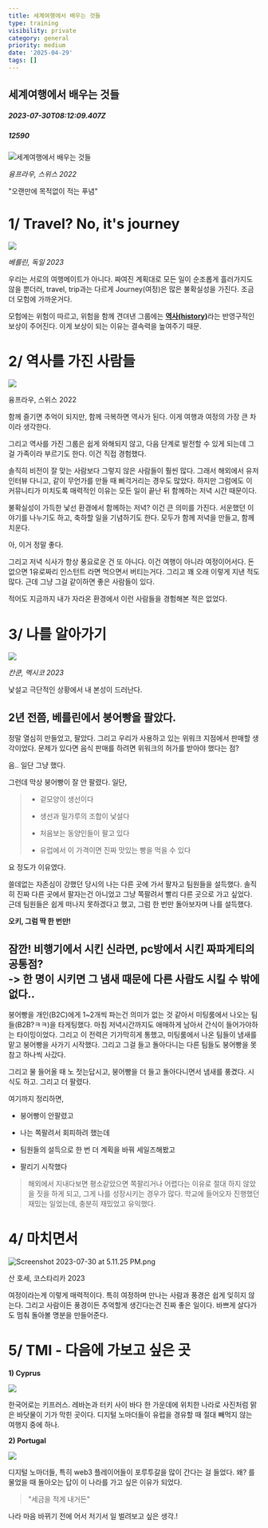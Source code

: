 ```yaml
---
title: 세계여행에서 배우는 것들
type: training
visibility: private
category: general
priority: medium
date: '2025-04-29'
tags: []
---
```

## 세계여행에서 배우는 것들
##### 2023-07-30T08:12:09.407Z
##### 12590

<img class="rounded-lg border border-stone-200" src="https://minkyo-jung.ghost.io/content/images/size/w2000/2023/07/IMG_3755.JPG" alt="세계여행에서 배우는 것들"><p class="leading-6 my-2 dark:text-[#eaeaec]"><em>융프라우, 스위스 2022</em></p><p class="leading-6 my-2 dark:text-[#eaeaec]"></p><p class="leading-6 my-2 dark:text-[#eaeaec]">"오랜만에 목적없이 적는 푸념"</p><p class="leading-6 my-2 dark:text-[#eaeaec]"></p><h1 class="font-medium leading-8 my-4 dark:text-white dark:text-[#eaeaec]">1/ Travel? No, it's journey</h1><img class="rounded-lg border border-stone-200" src="https://minkyo-jung.ghost.io/content/images/2023/07/image.png"><p class="leading-6 my-2 dark:text-[#eaeaec]"><em>베를린, 독일 2023</em></p><p class="leading-6 my-2 dark:text-[#eaeaec]">우리는 서로의 여행메이트가 아니다. 짜여진 계획대로 모든 일이 순조롭게 흘러가지도 않을 뿐더러, travel, trip과는 다르게 Journey(여정)은 많은 불확실성을 가진다. 조금 더 모험에 가까운거다.</p><p class="leading-6 my-2 dark:text-[#eaeaec]">모험에는 위험이 따르고, 위험을 함께 견뎌낸 그룹에는 <strong><u>역사(history)</u></strong>라는 반영구적인 보상이 주어진다. 이게 보상이 되는 이유는 결속력을 높여주기 때문.</p><p class="leading-6 my-2 dark:text-[#eaeaec]"></p><h1 class="font-medium leading-8 my-4 dark:text-white dark:text-[#eaeaec]">2/ 역사를 가진 사람들</h1><img class="rounded-lg border border-stone-200" src="https://minkyo-jung.ghost.io/content/images/2023/07/IMG_71543660093D-1.jpeg"><p class="leading-6 my-2 dark:text-[#eaeaec]">융프라우, 스위스 2022</p><p class="leading-6 my-2 dark:text-[#eaeaec]">함께 즐기면 추억이 되지만, 함께 극복하면 역사가 된다. 이게 여행과 여정의 가장 큰 차이라 생각한다.</p><p class="leading-6 my-2 dark:text-[#eaeaec]">그리고 역사를 가진 그룹은 쉽게 와해되지 않고, 다음 단계로 발전할 수 있게 되는데 그걸 가족이라 부르기도 한다. 이건 직접 경험했다.</p><p class="leading-6 my-2 dark:text-[#eaeaec]">솔직히 비전이 잘 맞는 사람보다 그렇지 않은 사람들이 훨씬 많다. 그래서 해외에서 유저 인터뷰 다니고, 같이 무언가를 만들 때 삐걱거리는 경우도 많았다. 하지만 그럼에도 이 커뮤니티가 미치도록 매력적인 이유는 모든 일이 끝난 뒤 함께하는 저녁 시간 때문이다.</p><p class="leading-6 my-2 dark:text-[#eaeaec]">불확실성이 가득한 낯선 환경에서 함께하는 저녁? 이건 큰 의미를 가진다. 서운했던 이야기를 나누기도 하고, 축하할 일을 기념하기도 한다. 모두가 함께 저녁을 만들고, 함께 치운다.</p><p class="leading-6 my-2 dark:text-[#eaeaec]">아, 이거 정말 좋다.</p><p class="leading-6 my-2 dark:text-[#eaeaec]">그리고 저녁 식사가 항상 풍요로운 건 또 아니다. 이건 여행이 아니라 여정이어서다. 돈 없으면 1유로짜리 인스턴트 라면 먹으면서 버티는거다. 그리고 꽤 오래 이렇게 지낸 적도 많다. 근데 그냥 그걸 같이하면 좋은 사람들이 있다.</p><p class="leading-6 my-2 dark:text-[#eaeaec]">적어도 지금까지 내가 자라온 환경에서 이런 사람들을 경험해본 적은 없었다.</p><h1 class="font-medium leading-8 my-4 dark:text-white dark:text-[#eaeaec]">3/ 나를 알아가기</h1><img class="rounded-lg border border-stone-200" src="https://minkyo-jung.ghost.io/content/images/2023/07/image-1.png"><p class="leading-6 my-2 dark:text-[#eaeaec]"><em>칸쿤, 멕시코 2023</em></p><p class="leading-6 my-2 dark:text-[#eaeaec]">낯설고 극단적인 상황에서 내 본성이 드러난다.</p><h2 class="font-medium leading-8 my-4 dark:text-white dark:text-[#eaeaec]">2년 전쯤, 베를린에서 붕어빵을 팔았다. </h2><p class="leading-6 my-2 dark:text-[#eaeaec]">정말 열심히 만들었고, 팔았다. 그리고 우리가 사용하고 있는 위워크 지점에서 판매할 생각이었다. 문제가 있다면 음식 판매를 하려면 위워크의 허가를 받아야 했다는 점?</p><p class="leading-6 my-2 dark:text-[#eaeaec]">음.. 일단 그냥 했다.</p><p class="leading-6 my-2 dark:text-[#eaeaec]">그런데 막상 붕어빵이 잘 안 팔렸다. 일단,</p><blockquote class="block px-4 p-1 my-2 m-0 border-l-2 bg-stone-100 border-stone-300 leading-5 rounded-r-md dark:bg-stone-700" spellcheck="false"><ul class="list-disc list-outside leading-loose my-3 pl-5 dark:text-[#eaeaec] tight" data-tight="true"><li class="leading-normal m-0 p-0 dark:text-[#eaeaec]"><p class="leading-6 my-2 dark:text-[#eaeaec]">겉모양이 생선이다</p></li><li class="leading-normal m-0 p-0 dark:text-[#eaeaec]"><p class="leading-6 my-2 dark:text-[#eaeaec]">생선과 밀가루의 조합이 낯설다</p></li><li class="leading-normal m-0 p-0 dark:text-[#eaeaec]"><p class="leading-6 my-2 dark:text-[#eaeaec]">처음보는 동양인들이 팔고 있다</p></li><li class="leading-normal m-0 p-0 dark:text-[#eaeaec]"><p class="leading-6 my-2 dark:text-[#eaeaec]">유럽에서 이 가격이면 진짜 맛있는 빵을 먹을 수 있다</p></li></ul></blockquote><p class="leading-6 my-2 dark:text-[#eaeaec]">요 정도가 이유였다.</p><p class="leading-6 my-2 dark:text-[#eaeaec]">쓸데없는 자존심이 강했던 당시의 나는 다른 곳에 가서 팔자고 팀원들을 설득했다. 솔직히 진짜 다른 곳에서 팔자는건 아니었고 그냥 쪽팔려서 빨리 다른 곳으로 가고 싶었다. 근데 팀원들은 쉽게 떠나지 못하겠다고 했고, 그럼 한 번만 돌아보자며 나를 설득했다.</p><p class="leading-6 my-2 dark:text-[#eaeaec]"></p><p class="leading-6 my-2 dark:text-[#eaeaec]"><strong>오키, 그럼 딱 한 번만!</strong></p><h2 class="font-medium leading-8 my-4 dark:text-white dark:text-[#eaeaec]">잠깐! 비행기에서 시킨 신라면, pc방에서 시킨 짜파게티의 공통점?<br>-&gt; 한 명이 시키면 그 냄새 때문에 다른 사람도 시킬 수 밖에 없다..</h2><p class="leading-6 my-2 dark:text-[#eaeaec]">붕어빵을 개인(B2C)에게 1~2개씩 파는건 의미가 없는 것 같아서 미팅룸에서 나오는 팀들(B2B?ㅋㅋ)을 타게팅했다. 마침 저녁시간까지도 애매하게 남아서 간식이 들어가야하는 타이밍이었다. 그리고 이 전력은 기가막히게 통했고, 미팅룸에서 나온 팀들이 냄새를 맡고 붕어빵을 사가기 시작했다. 그리고 그걸 들고 돌아다니는 다른 팀들도 붕어빵을 못 참고 하나씩 사갔다.</p><p class="leading-6 my-2 dark:text-[#eaeaec]">그리고 물 들어올 때 노 젓는답시고, 붕어빵을 더 들고 돌아다니면서 냄새를 풍겼다. 시식도 하고. 그리고 더 팔렸다.</p><p class="leading-6 my-2 dark:text-[#eaeaec]"></p><p class="leading-6 my-2 dark:text-[#eaeaec]">여기까지 정리하면,</p><ul class="list-disc list-outside leading-loose my-3 pl-5 dark:text-[#eaeaec] tight" data-tight="true"><li class="leading-normal m-0 p-0 dark:text-[#eaeaec]"><p class="leading-6 my-2 dark:text-[#eaeaec]">붕어빵이 안팔렸고</p></li><li class="leading-normal m-0 p-0 dark:text-[#eaeaec]"><p class="leading-6 my-2 dark:text-[#eaeaec]">나는 쪽팔려서 회피하려 했는데</p></li><li class="leading-normal m-0 p-0 dark:text-[#eaeaec]"><p class="leading-6 my-2 dark:text-[#eaeaec]">팀원들의 설득으로 한 번 더 계획을 바꿔 세일즈해봤고</p></li><li class="leading-normal m-0 p-0 dark:text-[#eaeaec]"><p class="leading-6 my-2 dark:text-[#eaeaec]">팔리기 시작했다</p></li></ul><blockquote class="block px-4 p-1 my-2 m-0 border-l-2 bg-stone-100 border-stone-300 leading-5 rounded-r-md dark:bg-stone-700" spellcheck="false"><p class="leading-6 my-2 dark:text-[#eaeaec]">해외에서 지내다보면 평소같았으면 쪽팔리거나 어렵다는 이유로 절대 하지 않았을 짓을 하게 되고, 그게 나를 성장시키는 경우가 많다. 학교에 들어오자 진행했던 재밌는 일었는데, 충분히 재밌었고 유익했다.</p></blockquote><p class="leading-6 my-2 dark:text-[#eaeaec]"></p><h1 class="font-medium leading-8 my-4 dark:text-white dark:text-[#eaeaec]">4/ 마치면서</h1><img class="rounded-lg border border-stone-200" src="https://media.disquiet.io/images/makerlog/5281abd7d49909136082482992e52578e0e36c8ac1b2c04cb246ac88100211e9" alt="Screenshot 2023-07-30 at 5.11.25 PM.png" title="Screenshot 2023-07-30 at 5.11.25 PM.png"><p class="leading-6 my-2 dark:text-[#eaeaec]">산 호세, 코스타리카 2023</p><p class="leading-6 my-2 dark:text-[#eaeaec]"><span style="color: rgb(21, 23, 26)">여정이라는게 이렇게 매력적이다. 특히 여정하며 만나는 사람과 풍경은 쉽게 잊히지 않는다. 그리고 사람이든 풍경이든 추억할게 생긴다는건 진짜 좋은 일이다. 바쁘게 살다가도 멈춰 돌아볼 명분을 만들어준다.</span></p><p class="leading-6 my-2 dark:text-[#eaeaec]"></p><h1 class="font-medium leading-8 my-4 dark:text-white dark:text-[#eaeaec]">5/ TMI - 다음에 가보고 싶은 곳</h1><p class="leading-6 my-2 dark:text-[#eaeaec]"><strong>1) Cyprus</strong></p><img class="rounded-lg border border-stone-200" src="https://minkyo-jung.ghost.io/content/images/2023/07/image-2.png"><p class="leading-6 my-2 dark:text-[#eaeaec]"><span style="color: rgb(21, 23, 26)">한국어로는 키프러스. 레바논과 터키 사이 바다 한 가운데에 위치한 나라로 사진처럼 맑은 바닷물이 기가 막힌 곳이다. 디지털 노마더들이 유럽을 경유할 때 절대 빼먹지 않는 여행지 중에 하나.</span></p><p class="leading-6 my-2 dark:text-[#eaeaec]"><strong>2) Portugal</strong></p><img class="rounded-lg border border-stone-200" src="https://minkyo-jung.ghost.io/content/images/2023/07/image-3.png"><p class="leading-6 my-2 dark:text-[#eaeaec]">디지털 노마더들, 특히 web3 플레이어들이 포루투갈을 많이 간다는 걸 들었다. 왜? 를 물었을 때 돌아오는 답이 이 나라를 가고 싶은 이유가 되었다.</p><blockquote class="block px-4 p-1 my-2 m-0 border-l-2 bg-stone-100 border-stone-300 leading-5 rounded-r-md dark:bg-stone-700" spellcheck="false"><p class="leading-6 my-2 dark:text-[#eaeaec]">"세금을 적게 내거든"</p></blockquote><p class="leading-6 my-2 dark:text-[#eaeaec]">나라 마음 바뀌기 전에 어서 저기서 일 벌려보고 싶은 생각.!</p><p class="leading-6 my-2 dark:text-[#eaeaec]"></p>
